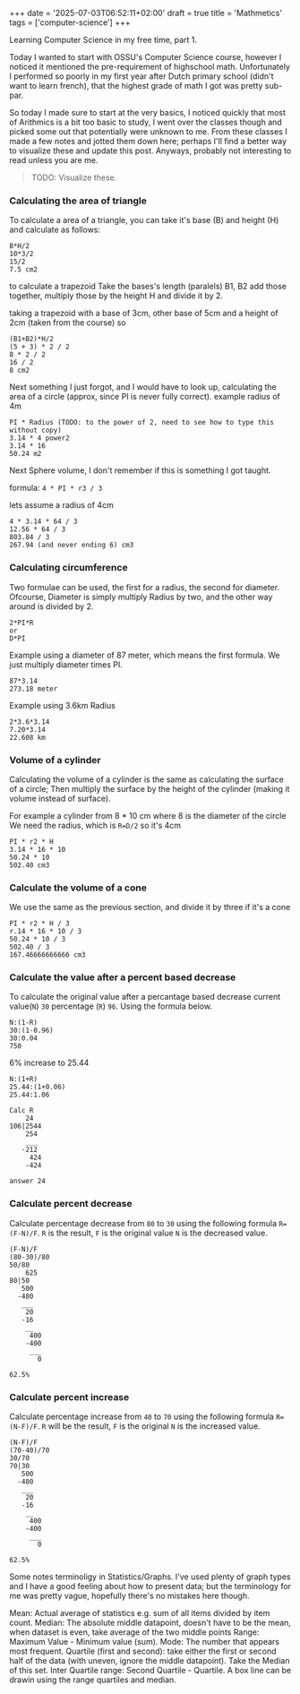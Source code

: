 +++
date = '2025-07-03T06:52:11+02:00'
draft = true
title = 'Mathmetics'
tags = ['computer-science']
+++

Learning Computer Science in my free time, part 1.

Today I wanted to start with OSSU's Computer Science course,
however I noticed it mentioned the pre-requirement of highschool math.
Unfortunately I performed so poorly in my first year after Dutch primary school 
(didn't want to learn french), 
that the highest grade of math I got was pretty sub-par.

So today I made sure to start at the very basics, 
I noticed quickly that most of Arithmics is a bit too basic to study, 
I went over the classes though and picked some out that potentially were unknown to me.
From these classes I made a few notes and jotted them down here; 
perhaps I'll find a better way to visualize these and update this post.
Anyways, probably not interesting to read unless you are me.

> TODO: Visualize these. 

### Calculating the area of triangle
To calculate a area of a triangle, you can take it's base (B) and height (H)
and calculate as follows:

```
B*H/2
10*3/2
15/2
7.5 cm2
```

to calculate a trapezoid
Take the bases's length (paralels) B1, B2 add those together, multiply those by the height H and divide it by 2.

taking a trapezoid with a base of 3cm, other base of 5cm and a height of 2cm (taken from the course)
so 

```
(B1+B2)*H/2
(5 + 3) * 2 / 2
8 * 2 / 2
16 / 2
8 cm2
```

Next something I just forgot, and I would have to look up, calculating the area of a circle (approx, since PI is never fully correct).
example radius of 4m

```
PI * Radius (TODO: to the power of 2, need to see how to type this without copy)
3.14 * 4 power2
3.14 * 16 
50.24 m2
```

Next Sphere volume, I don't remember if this is something I got taught.  

formula: `4 * PI * r3 / 3`

lets assume a radius of 4cm

```
4 * 3.14 * 64 / 3
12.56 * 64 / 3
803.84 / 3
267.94 (and never ending 6) cm3
```

### Calculating circumference

Two formulae can be used, the first for a radius, the second for diameter.
Ofcourse, Diameter is simply multiply Radius by two,
and the other way around is divided by 2.

```
2*PI*R
or
D*PI
```

Example using a diameter of 87 meter, which means the first formula.
We just multiply diameter times PI.

```
87*3.14
273.18 meter
```

Example using 3.6km Radius

```
2*3.6*3.14
7.20*3.14
22.608 km
```

### Volume of a cylinder

Calculating the volume of a cylinder is the same as calculating the surface of a circle;
Then multiply the surface by the height of the cylinder (making it volume instead of surface).

For example a cylinder from 8 * 10 cm where 8 is the diameter of the circle
We need the radius, which is `R=D/2` so it's 4cm

```
PI * r2 * H
3.14 * 16 * 10
50.24 * 10
502.40 cm3
```

### Calculate the volume of a cone

We use the same as the previous section, and divide it by three if it's a cone

```
PI * r2 * H / 3
r.14 * 16 * 10 / 3
50.24 * 10 / 3
502.40 / 3
167.46666666666 cm3

```

### Calculate the value after a percent based decrease

To calculate the original value after a percantage based decrease
current value(`N`) `30` percentage (`R`) `96`. Using the formula below.

```
N:(1-R)
30:(1-0.96)
30:0.04
750
```

6% increase to 25.44

```
N:(1+R)
25.44:(1+0.06)
25.44:1.06

Calc R
    24
106|2544
    254
    ___
   -212
     424
    -424

answer 24
```

### Calculate percent decrease
Calculate percentage decrease from `80` to `30` using the following formula `R=(F-N)/F`.
`R` is the result, `F` is the original value `N` is the decreased value.

```
(F-N)/F
(80-30)/80
50/80
    625
80|50
   500
  -480
   ___
    20
   -16
    __
     400
    -400
     ___
       0

62.5%
```

### Calculate percent increase

Calculate percentage increase from `40` to `70` using the following formula `R=(N-F)/F`.
`R` will be the result, `F` is the original `N` is the increased value.

```
(N-F)/F
(70-40)/70
30/70
70|30
   500
  -480
   ___
    20
   -16
    __
     400
    -400
     ___
       0

62.5%
```

Some notes terminoligy in Statistics/Graphs.
I've used plenty of graph types and I have a good feeling about how to present data;
but the terminology for me was pretty vague, hopefully there's no mistakes here though.

Mean: Actual average of statistics e.g. sum of all items divided by item count.
Median: The absolute middle datapoint, doesn't have to be the mean, when dataset is even, take average of the two middle points
Range: Maximum Value - Minimum value (sum).
Mode: The number that appears most frequent.
Quartile (first and second): take either the first or second half of the data (with uneven, ignore the middle datapoint). Take the Median of this set.
Inter Quartile range:  Second Quartile - Quartile.
A box line can be drawin using the range quartiles and median.

